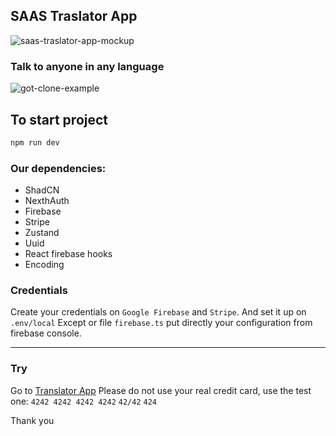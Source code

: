 ## SAAS Traslator App
![saas-traslator-app-mockup](https://github.com/AndrewLenz21/GPT-clone-js/assets/124147096/180ed93f-d13e-41ae-9731-03147fc7db22)

### Talk to anyone in any language
![got-clone-example](https://github.com/AndrewLenz21/GPT-clone-js/assets/124147096/2e531b84-7ffe-44d6-a663-a6ec5715848a)

## To start project
``` cmd
npm run dev
```
### Our dependencies:
- ShadCN
- NexthAuth
- Firebase
- Stripe
- Zustand
- Uuid
- React firebase hooks
- Encoding

### Credentials

Create your credentials on `Google Firebase` and `Stripe`. And set it up on `.env/local`
Except or file `firebase.ts` put directly your configuration from firebase console.

---
### Try
Go to [Translator App](https://saas-translator-app-teal.vercel.app)
Please do not use your real credit card, use the test one:
 `4242 4242 4242 4242` `42/42` `424`
        
Thank you
